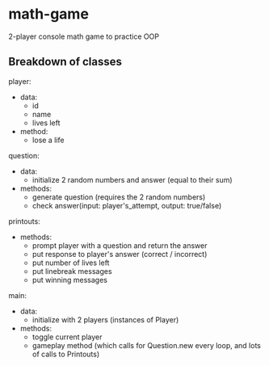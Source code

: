 # math-game
2-player console math game to practice OOP


## Breakdown of classes
player: 
  * data:
    * id
    * name
    * lives left
  * method:
    * lose a life

question:
  * data:
    * initialize 2 random numbers and answer (equal to their sum)
  * methods:
    * generate question (requires the 2 random numbers)
    * check answer(input: player's_attempt, output: true/false)

printouts: 
  * methods: 
    * prompt player with a question and return the answer
    * put response to player's answer (correct / incorrect)
    * put number of lives left
    * put linebreak messages
    * put winning messages

main:
  * data: 
    * initialize with 2 players (instances of Player)
  * methods:
    * toggle current player
    * gameplay method (which calls for Question.new every loop, and lots of calls to Printouts)